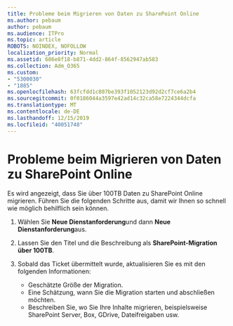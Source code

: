 ```yaml
---
title: Probleme beim Migrieren von Daten zu SharePoint Online
ms.author: pebaum
author: pebaum
ms.audience: ITPro
ms.topic: article
ROBOTS: NOINDEX, NOFOLLOW
localization_priority: Normal
ms.assetid: 686e8f18-b871-4dd2-864f-8562947ab583
ms.collection: Adm_O365
ms.custom:
- "5300030"
- "1885"
ms.openlocfilehash: 63fcfdd1c807be393f1052123d92d2cf7ce6a2b4
ms.sourcegitcommit: 0f0186044a3597e42ad14c32ca58e7224344dcfa
ms.translationtype: MT
ms.contentlocale: de-DE
ms.lasthandoff: 12/15/2019
ms.locfileid: "40051748"
---
```

# <a name="issues-while-migrating-data-to-sharepoint-online"></a>Probleme beim Migrieren von Daten zu SharePoint Online

Es wird angezeigt, dass Sie über 100TB Daten zu SharePoint Online migrieren. Führen Sie die folgenden Schritte aus, damit wir Ihnen so schnell wie möglich behilflich sein können. 

1. Wählen Sie **Neue Dienstanforderung**und dann **Neue Dienstanforderung**aus. 
2. Lassen Sie den Titel und die Beschreibung als **SharePoint-Migration über 100TB**.
3. Sobald das Ticket übermittelt wurde, aktualisieren Sie es mit den folgenden Informationen: 

    - Geschätzte Größe der Migration.
    - Eine Schätzung, wann Sie die Migration starten und abschließen möchten.
    - Beschreiben Sie, wo Sie Ihre Inhalte migrieren, beispielsweise SharePoint Server, Box, GDrive, Dateifreigaben usw.


  

